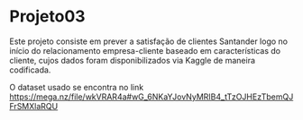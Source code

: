 # Projeto03
Este projeto consiste em prever a satisfação de clientes Santander logo no início do relacionamento empresa-cliente baseado em características do cliente, cujos dados foram disponibilizados via Kaggle de maneira codificada. 

O dataset usado se encontra no link https://mega.nz/file/wkVRAR4a#wG_6NKaYJovNyMRIB4_tTzOJHEzTbemQJFrSMXlaRQU
